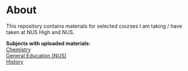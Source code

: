 # About
This repository contains materials for selected courses I am taking / have taken at NUS High and NUS. 

**Subjects with uploaded materials:**\
[Chemistry](Chemistry/)\
[General Education (NUS)](General%20Education%20%28NUS%29/)\
[History](History/)
